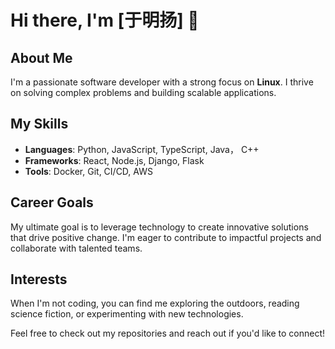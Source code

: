 # Hi there, I'm [于明扬] 👋

## About Me
I'm a passionate software developer with a strong focus on  **Linux**. I thrive on solving complex problems and building scalable applications. 

## My Skills
- **Languages**: Python, JavaScript, TypeScript, Java， C++
- **Frameworks**: React, Node.js, Django, Flask
- **Tools**: Docker, Git, CI/CD, AWS

## Career Goals
My ultimate goal is to leverage technology to create innovative solutions that drive positive change. I'm eager to contribute to impactful projects and collaborate with talented teams.

## Interests
When I'm not coding, you can find me exploring the outdoors, reading science fiction, or experimenting with new technologies.

Feel free to check out my repositories and reach out if you'd like to connect!
